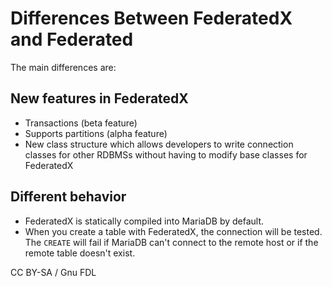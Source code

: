 # Differences Between FederatedX and Federated

The main differences are:

## New features in FederatedX

* Transactions (beta feature)
* Supports partitions (alpha feature)
* New class structure which allows developers to write connection classes for other RDBMSs without having to modify base classes for FederatedX

## Different behavior

* FederatedX is statically compiled into MariaDB by default.
* When you create a table with FederatedX, the connection will be tested. The `CREATE` will fail if MariaDB can't connect to the remote host or if the remote table doesn't exist.

CC BY-SA / Gnu FDL

